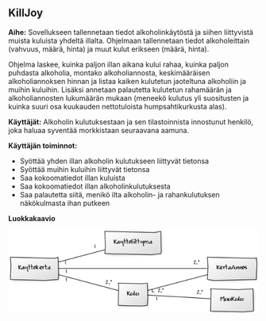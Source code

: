 ## KillJoy

**Aihe:** Sovellukseen tallennetaan tiedot alkoholinkäytöstä ja siihen liittyvistä muista kuluista yhdeltä illalta. Ohjelmaan tallennetaan tiedot alkoholeittain (vahvuus, määrä, hinta) ja muut kulut erikseen (määrä, hinta).

Ohjelma laskee, kuinka paljon illan aikana kului rahaa, kuinka paljon puhdasta alkoholia, montako alkoholiannosta, keskimääräisen alkoholiannoksen hinnan ja listaa kaiken kulutetun jaoteltuna alkoholiin ja muihin kuluihin. Lisäksi annetaan palautetta kulutetun rahamäärän ja alkoholiannosten lukumäärän mukaan (meneekö kulutus yli suositusten ja kuinka suuri osa kuukauden nettotuloista humpsahtikurkusta alas).


**Käyttäjät:** Alkoholin kulutuksestaan ja sen tilastoinnista innostunut henkilö, joka haluaa syventää morkkistaan seuraavana aamuna.

**Käyttäjän toiminnot:**
* Syöttää yhden illan alkoholin kulutukseen liittyvät tietonsa
* Syöttää muihin kuluihin liittyvät tietonsa
* Saa kokoomatiedot illan kuluista
* Saa kokoomatiedot illan alkoholinkulutuksesta
* Saa palautetta siitä, menikö ilta alkoholin- ja rahankulutuksen näkökulmasta ihan putkeen 



**Luokkakaavio**


![Luokkakaavio](https://github.com/annapiir/killjoy/blob/master/dokumentaatio/luokkakaavio.png)

